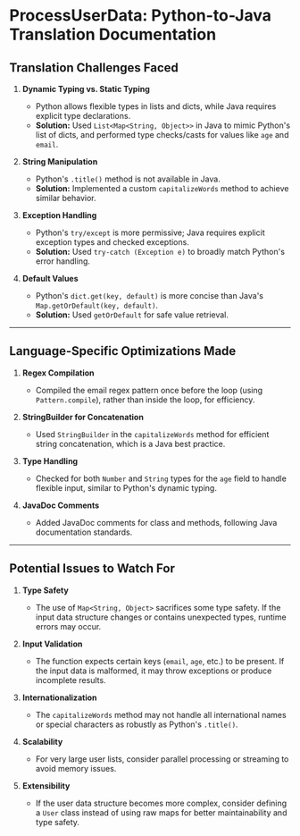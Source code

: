 # ProcessUserData: Python-to-Java Translation Documentation

## Translation Challenges Faced

1. **Dynamic Typing vs. Static Typing**  
   - Python allows flexible types in lists and dicts, while Java requires explicit type declarations.  
   - **Solution:** Used `List<Map<String, Object>>` in Java to mimic Python's list of dicts, and performed type checks/casts for values like `age` and `email`.

2. **String Manipulation**  
   - Python's `.title()` method is not available in Java.  
   - **Solution:** Implemented a custom `capitalizeWords` method to achieve similar behavior.

3. **Exception Handling**  
   - Python's `try/except` is more permissive; Java requires explicit exception types and checked exceptions.  
   - **Solution:** Used `try-catch (Exception e)` to broadly match Python's error handling.

4. **Default Values**  
   - Python's `dict.get(key, default)` is more concise than Java's `Map.getOrDefault(key, default)`.  
   - **Solution:** Used `getOrDefault` for safe value retrieval.

---

## Language-Specific Optimizations Made

1. **Regex Compilation**  
   - Compiled the email regex pattern once before the loop (using `Pattern.compile`), rather than inside the loop, for efficiency.

2. **StringBuilder for Concatenation**  
   - Used `StringBuilder` in the `capitalizeWords` method for efficient string concatenation, which is a Java best practice.

3. **Type Handling**  
   - Checked for both `Number` and `String` types for the `age` field to handle flexible input, similar to Python's dynamic typing.

4. **JavaDoc Comments**  
   - Added JavaDoc comments for class and methods, following Java documentation standards.

---

## Potential Issues to Watch For

1. **Type Safety**  
   - The use of `Map<String, Object>` sacrifices some type safety. If the input data structure changes or contains unexpected types, runtime errors may occur.

2. **Input Validation**  
   - The function expects certain keys (`email`, `age`, etc.) to be present. If the input data is malformed, it may throw exceptions or produce incomplete results.

3. **Internationalization**  
   - The `capitalizeWords` method may not handle all international names or special characters as robustly as Python's `.title()`.

4. **Scalability**  
   - For very large user lists, consider parallel processing or streaming to avoid memory issues.

5. **Extensibility**  
   - If the user data structure becomes more complex, consider defining a `User` class instead of using raw maps for better maintainability and type safety. 